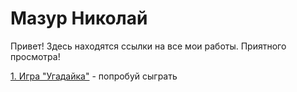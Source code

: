 # Мазур Николай
Привет! Здесь находятся ссылки на все мои работы. Приятного просмотра!

[1. Игра "Угадайка"](https://mazurnik.github.io/vladinator " игра") - попробуй сыграть
